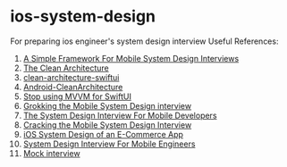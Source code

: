 # ios-system-design
For preparing ios engineer's system design interview
Useful References: 
1. [A Simple Framework For Mobile System Design Interviews](https://github.com/weeeBox/mobile-system-design)
2. [The Clean Architecture](https://blog.cleancoder.com/uncle-bob/2012/08/13/the-clean-architecture.html)
3. [clean-architecture-swiftui](https://github.com/nalexn/clean-architecture-swiftui)
4. [Android-CleanArchitecture](https://github.com/android10/Android-CleanArchitecture)
5. [Stop using MVVM for SwiftUI](https://developer.apple.com/forums/thread/699003)
6. [Grokking the Mobile System Design interview](https://artem-goncharov.medium.com/grokking-the-mobile-system-design-interview-6a06fa94491b)
7. [The System Design Interview For Mobile Developers](https://davescommutebloghome.wpcomstaging.com/2019/08/27/system-design-interview/)
8. [Cracking the Mobile System Design Interview](https://themobileinterview.com/cracking-the-mobile-system-design-interview/)
9. [iOS System Design of an E-Commerce App](https://iosinterviewguide.com/system-design-interview/ecommerce?utm_content=system+design+interview+landing+page&utm_medium=landing+page&utm_source=ios+interview+guide+website#Favorites-tab)
10. [System Design Interview For Mobile Engineers](https://medium.com/geekculture/system-design-interview-for-mobile-engineers-ce712d6ac2c1)
11. [Mock interview](https://www.essentialdeveloper.com/articles/big-tech-senior-ios-dev-system-design-interview-prep-design-the-facebook-feed-live-dev-mentoring)
